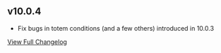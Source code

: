 
## v10.0.4
*  Fix bugs in totem conditions (and a few others) introduced in 10.0.3


[View Full Changelog](https://github.com/ascott18/TellMeWhen/blob/2d93c841b283cb4cc3f53e62859a8d68ae74c583/CHANGELOG.md)
